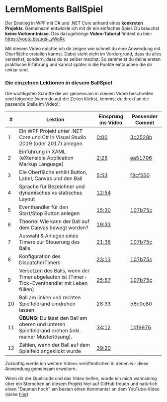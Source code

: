 # LernMoments BallSpiel
Der Einstieg in WPF mit C# und .NET Core anhand eines **konkreten Projekts**. Gemeinsam entwickle ich mit dir ein einfaches Spiel. Du brauchst **keine Vorkenntnisse**. Das dazugehörige **Video-Tutorial** findest du hier: https://youtu.be/ugji-_yWoRk

Mit diesem Video möchte ich dir zeigen wie schnell du eine Anwendung mit Oberfläche erstellen kannst. Dabei steht nicht im Vordergrund, dass du alles verstehst, sondern, dass du es selber machst. So sammelst du deine ersten praktische Erfahrung und kannst später in die Punkte eintauchen die dir unklar sind.

### Die einzelnen Lektionen in diesem BallSpiel
Die wichtigsten Schritte die wir gemeinsam in diesem Video beschreiten sind folgende (wenn du auf die Zeiten klickst, kommst du direkt an die passende Stelle im Video):

|#|Lektion|Einsprung ins Video|Passender Commit|
|---|---|---|---|
|1|Ein WPF Projekt unter .NET Core und C# in Visual Studio 2019 (oder 2017) anlegen|[0:00](https://youtu.be/ugji-_yWoRk)|[3c2528b](https://github.com/LernMoment/ballspiel/commit/3c2528be37fd72d7fd708aa8dea0b598246f281f)|
|2|Einführung in XAML (eXtensible Application Markup Language)|[2:25](https://youtu.be/ugji-_yWoRk?t=145)|[ea51706](https://github.com/LernMoment/ballspiel/commit/ea51706de9a81bf7756801429262ecc06e0bc08e)|
|3|Die Oberfläche erhält Button, Label, Canvas und den Ball|[5:53](https://youtu.be/ugji-_yWoRk?t=353)|[f3cf550](https://github.com/LernMoment/ballspiel/commit/f3cf55096c402d522684accd0d94affebebfe986)|
|4|Sprache für Bezeichner und dynamisches vs statisches Layout|[12:54](https://youtu.be/ugji-_yWoRk?t=774)||
|5|Eventhandler für den Start/Stop Button anlegen|[15:30](https://youtu.be/ugji-_yWoRk?t=930)|[107b75c](https://github.com/LernMoment/ballspiel/commit/107b75c3edd9d6400a235a95f27f94f9ed8aa100)|
|6|Theorie: Wie kann der Ball auf dem Canvas bewegt werden?|[19:33](https://youtu.be/ugji-_yWoRk?t=1173)||
|7|Auswahl & Anlegen eines Timers zur Steuerung des Balls|[21:38](https://youtu.be/ugji-_yWoRk?t=1298)|[107b75c](https://github.com/LernMoment/ballspiel/commit/107b75c3edd9d6400a235a95f27f94f9ed8aa100)|
|8|Konfiguration des DispatcherTimers|[23:13](https://youtu.be/ugji-_yWoRk?t=1393)|[107b75c](https://github.com/LernMoment/ballspiel/commit/107b75c3edd9d6400a235a95f27f94f9ed8aa100)|
|9|Versetzen des Balls, wenn der Timer abgelaufen ist (Timer-Tick-Eventhandler mit Leben füllen)|[25:57](https://youtu.be/ugji-_yWoRk?t=1557)|[107b75c](https://github.com/LernMoment/ballspiel/commit/107b75c3edd9d6400a235a95f27f94f9ed8aa100)|
|10|Ball am linken und rechten Spielfeldrand umdrehen lassen|[28:33](https://youtu.be/ugji-_yWoRk?t=1713)|[58c0c80](https://github.com/LernMoment/ballspiel/commit/58c0c805906f994cc597f096e75316da5e0d936a)
|11|**ÜBUNG:** Du lässt den Ball am oberen und unteren Spielfeldrand drehen (inkl. meiner Musterlösung).|[34:12](https://youtu.be/ugji-_yWoRk?t=2052)|[1bf9976](https://github.com/LernMoment/ballspiel/commit/1bf9976978446391edce2f6dcc5b53f544f5ee90)|
|12|Zählen, wenn der Ball auf dem Spielfeld angeklickt wurde|[39:20](https://youtu.be/ugji-_yWoRk?t=2360)||

Zukünftig werde ich weitere Videos veröffentlichen in denen wir diese Anwendung gemeinsam erweitern.

Wenn dir der Quellcode und das Video helfen, würde ich mich wahnsinnig über ein Sternchen an diesem Projekt hier auf GitHub freuen und natürlich einen "Daumen hoch" am besten einen Kommentar an dem YouTube-Video (siehe [hier](https://youtu.be/ugji-_yWoRk))
